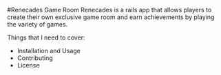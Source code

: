 #Renecades Game Room
Renecades is a rails app that allows players to create their own exclusive game room and earn achievements by playing the variety of games.

Things that I need to cover:
* Installation and Usage
* Contributing
* License
